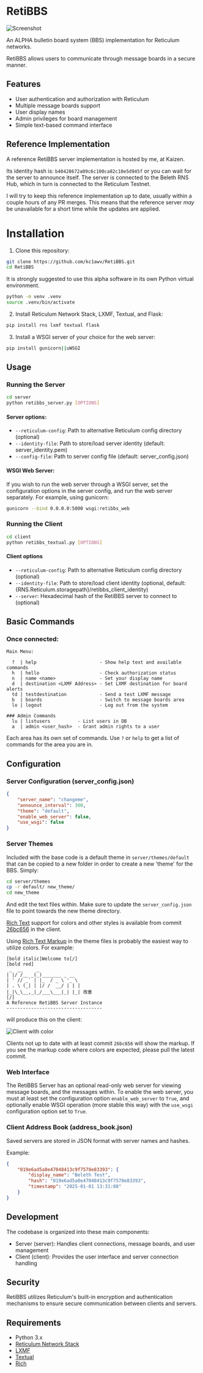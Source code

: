 # RetiBBS

![Screenshot](meta/client_demo.png)

An ALPHA bulletin board system (BBS) implementation for Reticulum networks.

RetiBBS allows users to communicate through message boards in a secure manner.

## Features

- User authentication and authorization with Reticulum
- Multiple message boards support
- User display names
- Admin privileges for board management
- Simple text-based command interface

## Reference Implementation

A reference RetiBBS server implementation is hosted by me, at Kaizen.

Its identity hash is: `b40428672a09c6c100ca82c10e5d945f` or you can wait for the server to announce itself. The server is connected to the Beleth RNS Hub, which in turn is connected to the Reticulum Testnet.

I will try to keep this reference implementation up to date, usually within a couple hours of any PR merges. This means that the reference server _may_ be unavailable for a short time while the updates are applied.

# Installation

1. Clone this repository:
```sh
git clone https://github.com/kc1awv/RetiBBS.git
cd RetiBBS
```

It is strongly suggested to use this alpha software in its own Python virtual environment.
```sh
python -m venv .venv
source .venv/bin/activate
```

2. Install Reticulum Network Stack, LXMF, Textual, and Flask:
```sh
pip install rns lxmf textual flask
```

3. Install a WSGI server of your choice for the web server:
```sh
pip install gunicorn||uWSGI
```

## Usage

### Running the Server
```sh
cd server
python retibbs_server.py [OPTIONS]
```

#### Server options:
- `--reticulum-config`: Path to alternative Reticulum config directory (optional)
- `--identity-file`: Path to store/load server identity (default: server_identity.pem)
- `--config-file`: Path to server config file (default: server_config.json)

#### WSGI Web Server:
If you wish to run the web server through a WSGI server, set the configuration options in the server config, and run the web server separately. For example, using gunicorn:
```sh
gunicorn --bind 0.0.0.0:5000 wsgi:retibbs_web
```

### Running the Client
```sh
cd client
python retibbs_textual.py [OPTIONS]
```

#### Client options
- `--reticulum-config`: Path to alternative Reticulum config directory (optional)
- `--identity-file`: Path to store/load client identity (optional, default: {RNS.Reticulum.storagepath}/retibbs_client_identity)
- `--server`: Hexadecimal hash of the RetiBBS server to connect to (optional)

## Basic Commands

### Once connected:
```
Main Menu:

  ?  | help                       - Show help text and available commands
  h  | hello                      - Check authorization status
  n  | name <name>                - Set your display name
  d  | destination <LXMF Address> - Set LXMF destination for board alerts
  td | testdestination            - Send a test LXMF message
  b  | boards                     - Switch to message boards area
  lo | logout                     - Log out from the system

### Admin Commands
  lu | listusers          - List users in DB
  a  | admin <user_hash>  - Grant admin rights to a user
```

Each area has its own set of commands. Use `?` or `help` to get a list of commands for the area you are in.

## Configuration

### Server Configuration (server_config.json)
```json
{
    "server_name": "changeme",
    "announce_interval": 300,
    "theme": "default",
    "enable_web_server": false,
    "use_wsgi": false
}
```

### Server Themes
Included with the base code is a default theme in `server/themes/default` that can be copied to a new folder in order to create a new 'theme' for the BBS. Simply:
```bash
cd server/themes
cp -r default/ new_theme/
cd new_theme
```
And edit the text files within. Make sure to update the `server_config.json` file to point towards the new theme directory.

[Rich Text](https://github.com/Textualize/rich) support for colors and other styles is available from commit [26bc656](https://github.com/kc1awv/RetiBBS/commit/26bc6564170c486aa21d1e8e2edc7b60b95b6dc4) in the client.

Using [Rich Text Markup](https://rich.readthedocs.io/en/latest/markup.html) in the theme files is probably the easiest way to utilize colors. For example:

```
[bold italic]Welcome to[/]
[bold red]
 _  __     _
| |/ /__ _(_)_______ _ __
| ' // _` | |_  / _ \ '_ \
| . \ (_| | |/ /  __/ | | |
|_|\_\__,_|_/___\___|_| |_| 改善
[/]
A Reference RetiBBS Server Instance
-----------------------------------
```
will produce this on the client:

![Client with color](meta/client_color.png)

Clients not up to date with at least commit `26bc656` will show the markup. If you see the markup code where colors are expected, please pull the latest commit.

### Web Interface

The RetiBBS Server has an optional read-only web server for viewing message boards, and the messages within. To enable the web server, you must at least set the configuration option `enable_web_server` to `True`, and optionally enable WSGI operation (more stable this way) with the `use_wsgi` configuration option set to `True`.

### Client Address Book (address_book.json)
Saved servers are stored in JSON format with server names and hashes.

Example:
```json
{
    "019e6ad5a0e47048413c9f7578e83393": {
        "display_name": "Beleth Test",
        "hash": "019e6ad5a0e47048413c9f7578e83393",
        "timestamp": "2025-01-01 13:31:08"
    }
}
```

## Development
The codebase is organized into these main components:

- Server (server): Handles client connections, message boards, and user management
- Client (client): Provides the user interface and server connection handling

## Security

RetiBBS utilizes Reticulum's built-in encryption and authentication mechanisms to ensure secure communication between clients and servers.

## Requirements

- Python 3.x
- [Reticulum Network Stack](https://reticulum.network/)
- [LXMF](https://github.com/markqvist/LXMF)
- [Textual](https://textual.textualize.io/)
- [Rich](https://github.com/Textualize/rich)
